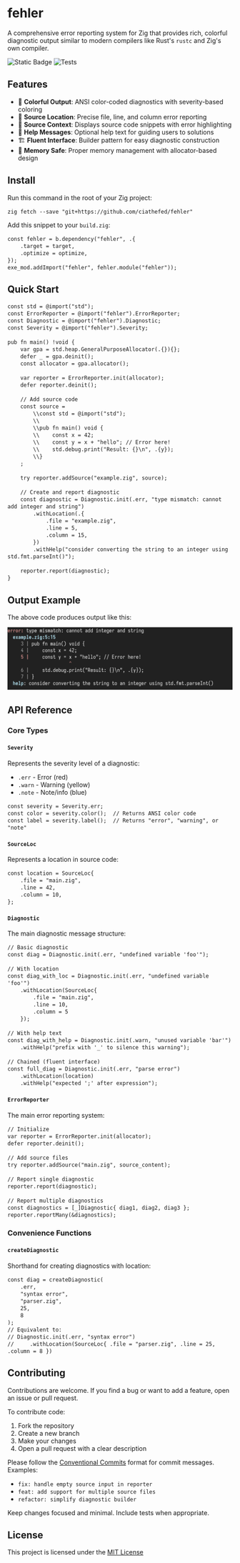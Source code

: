 # fehler

A comprehensive error reporting system for Zig that provides rich, colorful diagnostic output similar to modern compilers like Rust's `rustc` and Zig's own compiler.

![Static Badge](https://img.shields.io/badge/Zig-0.14.1-ec915c?style=flat-square&logo=zig)
![Tests](https://img.shields.io/github/actions/workflow/status/ciathefed/fehler/zig.yml?label=Tests%20%F0%9F%A7%AA&style=flat-square)

## Features

- 🎨 **Colorful Output**: ANSI color-coded diagnostics with severity-based coloring
- 📍 **Source Location**: Precise file, line, and column error reporting
- 📝 **Source Context**: Displays source code snippets with error highlighting
- 🔧 **Help Messages**: Optional help text for guiding users to solutions
- 🏗️ **Fluent Interface**: Builder pattern for easy diagnostic construction
- 🧠 **Memory Safe**: Proper memory management with allocator-based design

## Install

Run this command in the root of your Zig project:

```shell
zig fetch --save "git+https://github.com/ciathefed/fehler"
```

Add this snippet to your `build.zig`:

```zig
const fehler = b.dependency("fehler", .{
    .target = target,
    .optimize = optimize,
});
exe_mod.addImport("fehler", fehler.module("fehler"));
```

## Quick Start

```zig
const std = @import("std");
const ErrorReporter = @import("fehler").ErrorReporter;
const Diagnostic = @import("fehler").Diagnostic;
const Severity = @import("fehler").Severity;

pub fn main() !void {
    var gpa = std.heap.GeneralPurposeAllocator(.{}){};
    defer _ = gpa.deinit();
    const allocator = gpa.allocator();

    var reporter = ErrorReporter.init(allocator);
    defer reporter.deinit();

    // Add source code
    const source =
        \\const std = @import("std");
        \\
        \\pub fn main() void {
        \\    const x = 42;
        \\    const y = x + "hello"; // Error here!
        \\    std.debug.print("Result: {}\n", .{y});
        \\}
    ;

    try reporter.addSource("example.zig", source);

    // Create and report diagnostic
    const diagnostic = Diagnostic.init(.err, "type mismatch: cannot add integer and string")
        .withLocation(.{
            .file = "example.zig",
            .line = 5,
            .column = 15,
        })
        .withHelp("consider converting the string to an integer using std.fmt.parseInt()");

    reporter.report(diagnostic);
}
```

## Output Example

The above code produces output like this:

![Example](./assets/example.png)

## API Reference

### Core Types

#### `Severity`
Represents the severity level of a diagnostic:
- `.err` - Error (red)
- `.warn` - Warning (yellow)
- `.note` - Note/info (blue)

```zig
const severity = Severity.err;
const color = severity.color();  // Returns ANSI color code
const label = severity.label();  // Returns "error", "warning", or "note"
```

#### `SourceLoc`
Represents a location in source code:

```zig
const location = SourceLoc{
    .file = "main.zig",
    .line = 42,
    .column = 10,
};
```

#### `Diagnostic`
The main diagnostic message structure:

```zig
// Basic diagnostic
const diag = Diagnostic.init(.err, "undefined variable 'foo'");

// With location
const diag_with_loc = Diagnostic.init(.err, "undefined variable 'foo'")
    .withLocation(SourceLoc{
        .file = "main.zig",
        .line = 10,
        .column = 5
    });

// With help text
const diag_with_help = Diagnostic.init(.warn, "unused variable 'bar'")
    .withHelp("prefix with '_' to silence this warning");

// Chained (fluent interface)
const full_diag = Diagnostic.init(.err, "parse error")
    .withLocation(location)
    .withHelp("expected ';' after expression");
```

#### `ErrorReporter`
The main error reporting system:

```zig
// Initialize
var reporter = ErrorReporter.init(allocator);
defer reporter.deinit();

// Add source files
try reporter.addSource("main.zig", source_content);

// Report single diagnostic
reporter.report(diagnostic);

// Report multiple diagnostics
const diagnostics = [_]Diagnostic{ diag1, diag2, diag3 };
reporter.reportMany(&diagnostics);
```

### Convenience Functions

#### `createDiagnostic`
Shorthand for creating diagnostics with location:

```zig
const diag = createDiagnostic(
    .err,
    "syntax error",
    "parser.zig",
    25,
    8
);
// Equivalent to:
// Diagnostic.init(.err, "syntax error")
//     .withLocation(SourceLoc{ .file = "parser.zig", .line = 25, .column = 8 })
```

## Contributing

Contributions are welcome. If you find a bug or want to add a feature, open an issue or pull request.

To contribute code:

1. Fork the repository
2. Create a new branch
3. Make your changes
4. Open a pull request with a clear description

Please follow the [Conventional Commits](https://www.conventionalcommits.org/) format for commit messages. Examples:

- `fix: handle empty source input in reporter`
- `feat: add support for multiple source files`
- `refactor: simplify diagnostic builder`

Keep changes focused and minimal. Include tests when appropriate.

## License

This project is licensed under the [MIT License](./LICENSE)
